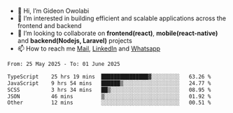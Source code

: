 - 👋 Hi, I’m Gideon Owolabi
- 👀 I’m interested in building efficient and scalable applications across the frontend and backend
- 💞️ I’m looking to collaborate on <b>frontend(react)</b>, <b>mobile(react-native)</b> and <b>backend(Nodejs, Laravel)</b> projects
- 📫 How to reach me <a href="mailto:gideoniyin2021@gmail.com">Mail</a>, <a href="https://www.linkedin.com/in/gideon-owolabi-9b667a232/">LinkedIn</a> and <a href="https://wa.me/2348055377085">Whatsapp</a>

<!---
gude1/gude1 is a ✨ special ✨ repository because its `README.md` (this file) appears on your GitHub profile.
You can click the Preview link to take a look at your changes.
--->

<!--START_SECTION:waka-->

```txt
From: 25 May 2025 - To: 01 June 2025

TypeScript    25 hrs 19 mins  ███████████████▓░░░░░░░░░   63.26 %
JavaScript    9 hrs 54 mins   ██████▒░░░░░░░░░░░░░░░░░░   24.77 %
SCSS          3 hrs 34 mins   ██▒░░░░░░░░░░░░░░░░░░░░░░   08.95 %
JSON          46 mins         ▒░░░░░░░░░░░░░░░░░░░░░░░░   01.92 %
Other         12 mins         ░░░░░░░░░░░░░░░░░░░░░░░░░   00.51 %
```

<!--END_SECTION:waka-->
